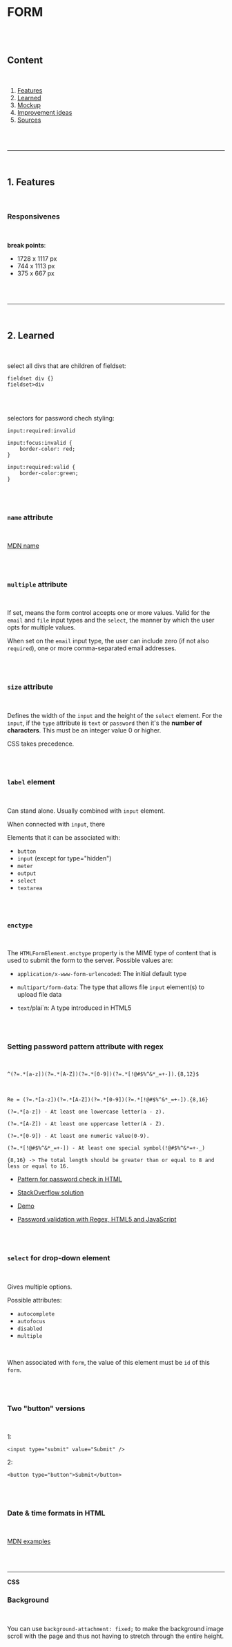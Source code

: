 # FORM

<br><br>

## Content

<br>

1. [Features](#1-features)
2. [Learned](#2-learned)
3. [Mockup](#3-mockup)
4. [Improvement ideas](#4-improvement-ideas)
5. [Sources](#sources)

<br><br>

---

<br>

## 1. Features

<br>

### Responsivenes

<br>

**break points**:

- 1728 x 1117 px
- 744 x 1113 px
- 375 x 667 px
  <br>

<br><br>

---

<br>

## 2. Learned

<br>

select all divs that are children of fieldset:
<br>

    fieldset div {}
    fieldset>div

<br><br>

selectors for password chech styling:
<br>

    input:required:invalid

    input:focus:invalid {
        border-color: red;
    }

    input:required:valid {
        border-color:green;
    }

<br><br>

### `name` attribute

<br>

[MDN name](https://developer.mozilla.org/en-US/docs/Web/HTML/Element/input#name)

<br><br>

### `multiple` attribute

<br>

If set, means the form control accepts one or more values. Valid for the `email` and `file` input types and the `select`, the manner by which the user opts for multiple values.
<br>

When set on the `email` input type, the user can include zero (if not also `required`), one or more comma-separated email addresses.

<br><br>

### `size` attribute

<br>

Defines the width of the `input` and the height of the `select` element. For the `input`, if the `type` attribute is `text` or `password` then it's the **number of characters**. This must be an integer value 0 or higher.

CSS takes precedence.

<br><br>

### `label` element

<br>

Can stand alone.
Usually combined with `input` element.

When connected with `input`, there

Elements that it can be associated with:

- `button`
- `input` (except for type="hidden")
- `meter`
- `output`
- `select`
- `textarea`

<br><br>

### `enctype`

<br>

The `HTMLFormElement.enctype` property is the MIME type of content that is used to submit the form to the server.
Possible values are:

- `application/x-www-form-urlencoded`: The initial default type

- `multipart/form-data`: The type that allows file `input` element(s) to upload file data

- `text`/plai`n: A type introduced in HTML5

<br><br>

### Setting password pattern attribute with regex

<br>

    ^(?=.*[a-z])(?=.*[A-Z])(?=.*[0-9])(?=.*[!@#$%^&*_=+-]).{8,12}$

<br>

    Re = (?=.*[a-z])(?=.*[A-Z])(?=.*[0-9])(?=.*[!@#$%^&*_=+-]).{8,16}

    (?=.*[a-z]) - At least one lowercase letter(a - z).

    (?=.*[A-Z]) - At least one uppercase letter(A - Z).

    (?=.*[0-9]) - At least one numeric value(0-9).

    (?=.*[!@#$%^&*_=+-]) - At least one special symbol(!@#$%^&*=+-_)

    {8,16} -> The total length should be greater than or equal to 8 and less or equal to 16.

- [Pattern for password check in HTML](https://www.studytonight.com/html-faq/how-to-use-pattern-to-validate-password)

- [StackOverflow solution](https://stackoverflow.com/questions/27976446/html-password-regular-expression-validation)

- [Demo](https://regex101.com/r/yW4aZ3/171)

- [Password validation with Regex, HTML5 and JavaScript](https://www.the-art-of-web.com/javascript/validate-password/)

<br><br>

### `select` for drop-down element

<br>

Gives multiple options.

Possible attributes:

- `autocomplete`
- `autofocus`
- `disabled`
- `multiple`

<br>

When associated with `form`, the value of this element must be `id` of this `form`.

<br><br>

### Two "button" versions

<br>

1:

    <input type="submit" value="Submit" />

2:

    <button type="button">Submit</button>

<br><br>

### Date & time formats in HTML

<br>

[MDN examples](https://developer.mozilla.org/en-US/docs/Web/HTML/Date_and_time_formats)

<br><br>

---

**CSS**
<br>

### Background

<br>

You can use `background-attachment: fixed;` to make the background image scroll with the page and thus not having to stretch through the entire height.
<br><br>

## <br><br>

<br>

<br><br>

---

<br>

## 4. Improvement ideas

<br>

1. Make form open as a modal + background blur

[x] Enable IMG user profile image upload + drag&drop

3. Add "?" and "!" circled icon for more info beside label text with floating window when clicked or hovered

4. Responsivenes

5. Add red asterisk \* beside label text when required

<br><br>

---

<br>

### 5. Sources:

<br>

- [YOUR FIRST FORM](https://developer.mozilla.org/en-US/docs/Learn/Forms/Your_first_form)

- [HOW TO STRUCTURE A WEB FORM](https://developer.mozilla.org/en-US/docs/Learn/Forms/How_to_structure_a_web_form) (contains accessiblity)

- [HTML5 INPUT TYPES](https://developer.mozilla.org/en-US/docs/Learn/Forms/HTML5_input_types)

- [BASIC NATIVE FORM CONTROLS](https://developer.mozilla.org/en-US/docs/Learn/Forms/Basic_native_form_controls)

- [OTHER FORM CONTROLS](https://developer.mozilla.org/en-US/docs/Learn/Forms/Other_form_controls)
  <br><br>

- [CLIENT-SIDE FORM VALIDATION](https://developer.mozilla.org/en-US/docs/Learn/Forms/Form_validation)

- [CONSTRAINT VALIDATION](https://developer.mozilla.org/en-US/docs/Web/Guide/HTML/Constraint_validation)
  <br><br>

- [MDN `form`](https://developer.mozilla.org/en-US/docs/Web/HTML/Element/forms)

- [MDN `input`](https://developer.mozilla.org/en-US/docs/Web/HTML/Element/input)
  <br><br>

- [STYLING WEB FORMS](https://developer.mozilla.org/en-US/docs/Learn/Forms/Styling_web_forms)
- [ADVANCED FORM STYLING](https://developer.mozilla.org/en-US/docs/Learn/Forms/Advanced_form_styling)
  <br><br>

- [UI PSEUDO CLASSES](https://developer.mozilla.org/en-US/docs/Learn/Forms/UI_pseudo-classes)
